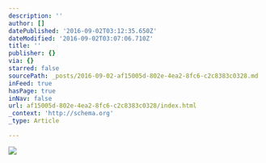 ```yaml
---
description: ''
author: []
datePublished: '2016-09-02T03:12:35.650Z'
dateModified: '2016-09-02T03:07:06.710Z'
title: ''
publisher: {}
via: {}
starred: false
sourcePath: _posts/2016-09-02-af15005d-802e-4ea2-8fc6-c2c8383c0328.md
inFeed: true
hasPage: true
inNav: false
url: af15005d-802e-4ea2-8fc6-c2c8383c0328/index.html
_context: 'http://schema.org'
_type: Article

---
```

![](https://the-grid-user-content.s3-us-west-2.amazonaws.com/27d5b323-1f16-449f-815f-753ea0b82f5b.jpg)